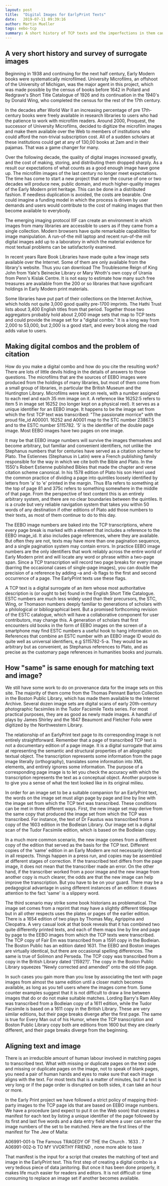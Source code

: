 ```yaml
---
layout: post
title:  "Digital Images for EarlyPrint Texts"
date:   2019-07-11 09:39:16
author: Martin Mueller
tags: eebo-tcp
summary: A short history of TCP texts and the imperfections in them caused by the process
---
```

## A very short history and survey of surrogate images

Beginning in 1938 and continuing for the next half century, Early Modern books were systematically microfilmed. University Microfilms, an offshoot of the University of Michigan, was the major agent in this project, which was made possible by the census of books before 1642 in Pollard and Redgrave's Short Title Catalogue of 1926 and its continuation in the 1940's by Donald Wing, who completed the census for the rest of the 17th century.

In the decades after World War II an increasing percentage of pre 17th-century books were freely available in research libraries to users who had the patience to work with microfilm readers. Around 2000, Proquest, the successor of University Microfilms, decided to digitize the microfilm images and make them available over the Web to members of institutions who could afford the non-trivial subscription cost. All of a sudden scholars at these institutions could get at any of 130,00 books at 2am and in their pajamas. That was a game changer for many.

Over the following decade, the quality of digital images increased greatly, and the cost of making, storing, and distributing them dropped sharply. As a result our expectations of what counts as a good enough image have gone up. The microfilm images of the last century no longer meet expectations. The time has come to start a new project that over the course of one or two decades will produce new, public domain, and much higher-quality images of the Early Modern print heritage. This can be done in a distributed fashion. If needless duplication is avoided, the costs are bearable. One could imagine a funding model in which the process is driven by user demands and users would contribute to the cost of making images that then become available to everybody.

The emerging imaging protocol IIIF can create an environment in which images from many libraries are accessible to users as if they came from a single collection. Modern browsers have quite remarkable capabilities for image manipulation. A run-of-the mill laptop and recent run-of-the mill digital images add up to a laboratory in which the material evidence for most textual problems can be satisfactorily examined.

In recent years Rare Book Libraries have made quite a few image sets available over the Internet. Some of them are only available from the library's website. Thus you can download The Troublesome Reign of King John from Yale's Beinecke Library or Mary Wroth's own copy of Urania from Penn's Kislak Centre. It is not easy to estimate how many such free treasures are available from the 200 or so libraries that have significant holdings in Early Modern print materials.

Some libraries have put part of their collections on the Internet Archive, which holds not quite 3,000 good quality pre-1700 imprints. The Hathi Trust lists about 3,400 English titles from that period. Together those two aggregators probably hold about 2,000 image sets that map to TCP texts and could provide the image set for a "digital combo." It is a long way from 2,000 to 53,000, but 2,000 is a good start, and every book along the road adds value to users.

## Making digital combos and the problem of citation

How do you make a digital combo and how do you cite the resulting work? There are lots of little devils hiding in the details of answers to those questions. The microfilms that are the sources of EEBO images were produced from the holdings of many libraries, but most of them come from a small group of libraries, in particular the British Museum and the Huntington Library. Microfilms were kept on reels, with a number assigned to each reel and each 35 mm image on it. A reference like 16252:5 refers to item 5 in image set 16252 (no longer kept on a physical reel). It serves as a unique identifier for an EEBO image. It happens to be the image set from which the first TCP text was transcribed: "The passionate morrice" with the proud file_id A00001. 16252 and A0001 map to the STC number 23867.5 and to the ESTC number S115782. '5' is the identifier of the double page image. Most EEBO images have two pages on one image.

It may be that EEBO image numbers will survive the images themselves and become arbitrary, but familiar and convenient identifiers, not unlike the Stephanus numbers that for centuries have served as a citation scheme for Plato. The Estiennes (Stephanus in Latin) were a French publishing family responsible for the way in which we cite both the Bible and Plato. In the 1550's Robert Estienne published Bibles that made the chapter and verse citation scheme canonical. In his 1578 edition of Plato his son Henri used the common practice of dividing a page into quintiles loosely identified by letters from 'a' to 'e' printed in the margin. Thus 81a refers to something at the top of page 81 and 375c refers to something somewhere in the middle of that page. From the perspective of text content this is an entirely arbitrary system, and there are no clear boundaries between the quintiles. It is a crude but very reliable navigation system that takes you within 50 words of any destination if other editions of Plato add those numbers to their texts, as most of them continue to do to this day.

The EEBO image numbers are baked into the TCP transcriptions, where every page break is marked with a <pb/> element that includes a reference to the EEBO image_id. It also includes page references, where they are available. But often they are not, texts may have more than one pagination sequence, and a single pagination system may contain errors. In practice EEBO image numbers are the only identifiers that work reliably across the entire world of Early Modern print and will locate any word or phrase within a two-page span. Since a TCP transcription will record two page breaks for every image (barring the occasional cases of single-page images), you can double the precision of a reference by adding –a and –b flags to the first and second occurrence of a page. The EarlyPrint texts use these flags.

A TCP text is a digital surrogate of an item whose most authoritative description is (or ought to be) found in the English Short Title Catalogue. ESTC numbers are much less widely used than their precursors, the STC, Wing, or Thomason numbers deeply familiar to generations of scholars with a philological or bibliographical bent. But a promised forthcoming revision of the ESTC catalogue, which will have a collaborative component for user contributors, may change this. A generation of scholars that first encounters old books in the form of EEBO images on the screen of a smartphone may find ESTC numbers a useful hook to hang information on. References that combine an ESTC number with an EEBO image ID would do quite well as universal identifiers, e.g S115782-5-a. They would be as arbitrary but as convenient, as Stephanus references to Plato, and as precise as the customary page references in humanities books and journals.

## How "same" is same enough for matching text and image?

We still have some work to do on provenance data for the image sets on this site. The majority of them come from the Thomas Pennant Barton Collection in the Boston Public Library, which has made them available to the Internet Archive. Several dozen image sets are digital scans of early 20th-century photographic facsimiles in the Tudor Facsimile Texts series. For most practical purposes, they are as good as newly made images. A handful of plays by James Shirley and the 1647 Beaumont and Fletcher Folio were digitized by the Northwestern Library.

The relationship of an EarlyPrint text page to its corresponding image is not entirely straightforward. Remember that a page of transcribed TCP text is not a documentary edition of a page image. It is a digital surrogate that aims at representing the semantic and structural properties of an allographic textual object. The transcription represents some information from the page image literally (orthography), translates some information into XML elements, and entirely ignores some information. The purpose of a corresponding page image is to let you check the accuracy with which the transcription represents the text as a conceptual object. Another purpose is to give you a sense of what the text looked like in its original milieu.

In order for an image set to be a suitable companion for an EarlyPrint text, the words on the image set must align page by page and line by line with the image set from which the TCP text was transcribed. These conditions can be met in three different ways. First, the new image set may derive from the same copy that produced the image set from which the TCP was transcribed. For instance, the text of Dr Faustus was transcribed from a copy of the 1603 edition in the Bodleian Library. Our image set is a digital scan of the Tudor Facsimile edition, which is based on the Bodleian copy.

In a much more common scenario, the new image comes from a different copy of the edition that served as the basis for the TCP text. Different copies of the 'same' edition in an Early Modern are not necessarily identical in all respects. Things happen in a press run, and copies may be assembled at different stages of correction. If the transcribed text differs from the page image, it does not mean that the transcriber made an error. On the other hand, if the transcriber worked from a poor image and the new image from another copy is much clearer, the odds are that the new image can help improve the transcription. But you have to be on your guard. There may be a pedagogical advantage in using different instances of an edition: it draws attention to the fact 'same' is a slippery word.

The third scenario may strike some book historians as problematical. The image set comes from a reprint that may have a slightly different titlepage but in all other respects uses the plates or pages of the earlier edition. There is a 1654 edition of two plays by Thomas May, Agrippina and Cleopatra. A very casual look at that book reveals that it has combined two quite differently printed texts, and each of them maps line by line and page by page to the EEBO images from which the TCP texts were transcribed. The TCP copy of Fair Em was transcribed from a 1591 copy in the Bodleian. The Boston Public has an edition dated 1631. The EEBO and Boston images are virtually identical, but there are occasional spelling differences. The same is true of Solimon and Perseda. The TCP copy was transcribed from a copy in the British Library dated '[1592?]'. The copy in the Boston Public Library squeezes "Newly corrected and amended" onto the old title page.

In such cases you gain more than you lose by associating the text with page images from almost the same edition until a closer match becomes available, as long as you tell users where the images come from. Some counter examples suggest that it is not difficult to draw a line between images that do or do not make suitable matches. Lording Barry's Ram Alley was transcribed from a Bodleian copy of a 1611 edition, while the Tudor Facsimile is based on a 1611 copy in the British Library. These are very similar editions, but their page breaks diverge after the first page. The same is true for Every Man out of his Humor, where the TCP transcription and Boston Public Library copy both are editions from 1600 but they are clearly different, and their page breaks diverge from the beginning.

## Aligning text and image

There is an irreducible amount of human labour involved in matching pages to transcribed text. What with missing or duplicate pages on the text side and missing or duplicate pages on the image, not to speak of blank pages, you need a pair of human hands and eyes to make sure that each image aligns with the text. For most texts that is a matter of minutes, but if a text is very long or if the page order is disrupted on both sides, it can take an hour or more.

In the Early Print project we have followed a strict policy of mapping third-party images to the TCP page ids that are based on EEBO image numbers. We have a procedure (and expect to put it on the Web soon) that creates a manifest for each text by listing a unique identifier of the page followed by its first and last five words and a data entry field where a user can enter the image numbers of the set to be matched. Here are the first lines of the manifest for The Jew of Malta:

A06991-001-b	The Famous TRAGEDY OF THE the Church . 1633 . 7 
A06991-002-b	TO MY VVORTHY FRIEND , none more able to taxe 

That manifest is the input for a script that creates the matching of text and image in the EarlyPrint text. This first step of creating a digital combo is a very tedious piece of data janitoring. But once it has been done properly, it makes life much easier for readers and editors. It is not difficult or time consuming to replace an image set if another becomes available.
